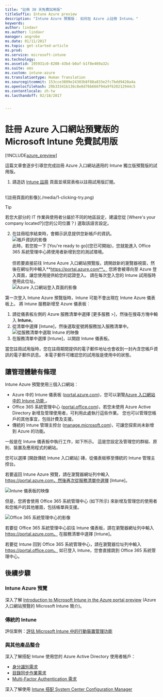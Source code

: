 ```yaml
---
title: "註冊 30 天免費試用版"
titleSuffix: Intune Azure preview
description: "Intune Azure 預覽版︰ 如何在 Azure 上註冊 Intune。"
keywords: 
author: lindavr
ms.author: lindavr
manager: angrobe
ms.date: 01/11/2017
ms.topic: get-started-article
ms.prod: 
ms.service: microsoft-intune
ms.technology: 
ms.assetid: 195931c0-8208-43bd-b0af-b1f8e469a32c
ms.suite: ems
ms.custom: intune-azure
ms.translationtype: Human Translation
ms.sourcegitcommit: 153cce3809e24303b8f88a833e2fc7bdd9428a4a
ms.openlocfilehash: 29b33341b136c8e8d76b666f94a9f620212944c5
ms.contentlocale: zh-tw
ms.lasthandoff: 02/18/2017


---
```


# <a name="sign-up-for-a-microsoft-intune-free-trial-for-the-azure-portal-preview"></a>註冊 Azure 入口網站預覽版的 Microsoft Intune 免費試用版

[!INCLUDE[azure_preview](../includes/azure_preview.md)]

這篇文章會逐步引導您完成註冊 Azure 入口網站適用的 Intune 獨立版預覽版的試用版。 <!---and prepares your trial with some users so that you can then follow the associated evaluation guide to see how Intune manages mobile devices. ---> <!---or app data when devices are not enrolled in Intune.--->

<!--- ## Assumptions
This sign-up article and the evaluation guide assume you are using the trial for evaluation purposes only and intend to start with a clean environment when you subscribe.

To make it easy for you to get started with the trial, we are setting up a very simple environment that uses only Intune and assumes it will be your sole method of managing devices (known as the mobile device management authority). However, throughout the guide we will point you to deeper technical content if you want to explore farther.

You can do everything in the trial version that you can do in a subscription version; the only difference is you are limited to 100 user accounts in the trial.--->

<!--- ## Sign up for your trial--->
1. 請造訪 [Intune 註冊](https://portal.office.com/Signup/Signup.aspx?OfferId=40BE278A-DFD1-470a-9EF7-9F2596EA7FF9&dl=INTUNE_A&ali=1#0%20) 頁面並填寫表格以註冊試用版訂閱。

 <!--- If you have a work or school account and want to use that for your Intune trial, follow [these sign-in instructions](https://docs.microsoft.com/en-us/intune/get-started/start-with-a-paid-subscription-to-microsoft-intune-step-1) instead. However, this article assumes that you are not using such an account.---><br/> ![註冊頁面的影像](./media/1-clicking-try.png)

 > [!TIP]
> 若您大部分的 IT 作業與使用者分屬於不同的地區設定，建議您從 [Where's your company located?]\(您的公司位置？) 選取該語言設定。

2. 在註冊程序結束時，會顯示訊息提供您新帳戶的資訊。 <br/> ![帳戶資訊的影像](./media/2-end-of-sign-up-process.png) <br/>此時，若您按一下 [You're ready to go]\(您已可開始)，您就能進入 Office 365 系統管理中心將使用者新增到您的測試環境。 <br/><br/>但若要直接前往 Intune Azure 入口網站預覽版，請開啟新的瀏覽器視窗，然後在網址列中輸入**https://portal.azure.com**。 您將會被導向至 Azure 登入頁面，讓您使用提供給您的認證登入。 請在每次登入您的 Intune 試用版時使用此位址。 <br/> ![Azure 入口網站登入頁面的影像](./media/azure-portal-signin.png)

第一次登入 Intune Azure 預覽版時，Intune 可能不會出現在 Intune Azure 儀表板上。 將 Intune 服務新增至 Azure 儀表板︰
1. 請從儀表板左側的 Azure 服務清單中選擇 [更多服務 >]，然後在搜尋方塊中輸入 **Intune**。
2. 從清單中選擇 [Intune]，然後選取星號將服務加入服務清單中。<br/> ![從服務清單中選取 Intune 的映像](./media/azure-add-intune1.png)
3. 在服務清單中選擇 [Intune]，以開啟 Intune 儀表板。

當您註冊試用版時，您在註冊期間提供的電子郵件地址也會收到一封內含您帳戶資訊的電子郵件訊息。 本電子郵件可確認您的試用版是使用中的狀態。


<!--- ## Add users
Before you leave the Office 365 Admin center for Intune, you need to add some users to your trial account.

In the Office 365 Admin center, you can add users individually or in bulk by uploading a .csv file. We will do both to set up your trial. However, in your production environment, you will probably want to take advantage of your Azure Active Directory user accounts, which you can learn more about in our [Getting Started guide](https://docs.microsoft.com/en-us/intune/get-started/start-with-a-paid-subscription-to-microsoft-intune-step-3) and in the [Next steps](#Next-steps) section of this article.

### Add an individual user
1. Choose either of the options to add a use to open a form that allows you to create a user. Only the items starred with an asterisk (\*) are required.
![Image of add user button options](./media/sign-up/add-user.png)


2.  When you add the user, the final step will be to send the user an email with their temporary Intune password. For the purposes of this evaluation, use your own work email address so you will receive the log-on information and see the email your users will get. You can then use these user identities to enroll test devices.<br/>

 ![Image of add user final step](./media/sign-up/new-user-2.png)

3. If you want to assign a user an admin role after you create it, you can edit the role in the Office 365 Admin center by selecting the user name from your list of users, and then choosing **Edit** in the Role line to see the list of user roles you can select from and assign to that user.

 ![Image of user  role options](./media/sign-up/change-user-role.png)

### Import multiple users
1. You will find the wizard for importing multiple users in the **More** list.

 ![Image of option to add multiple users](./media/sign-up/add-multiple-users.png)

2. To help you set up your .csv file correctly, you can download a template file to populate with your user data. Download the .csv file that contains headers and sample user information to see exactly the kind of data is needed for each field.

 ![Image of first step in bulk enrollment wizard](./media/sign-up/bulk-enroll-step-1.png)


3. After you’ve created and saved your .csv file, choose **Browse** to select the file. Verify, and choose **Next**. Your users will be uploaded and added to your list of active users.

> [!NOTE]
> Your users won't show up in Intune until they've enrolled a device to be managed.

Now it’s time to head over to Intune to start managing your users, their devices, and their apps.--->

## <a name="keeping-the-admin-experiences-straight"></a>讓管理體驗有條理
<!---### Classic Intune
There are two portals you will use for classic Intune:
- The Office 365 Admin center ([portal.office.com](https://portal.office.com))
- The Intune administration console ([manage.microsoft.com](https://manage.microsoft.com))

Normally, you’ll do your work in the Intune administration console, shown below. This is the site where you set up and manage your groups, policies, devices, and apps.

![Image of Intune administration console](./media/sign-up/intune-admin-console.png)

However, you will use the Office 365 Admin center, shown below, to add and manage your users and other aspects of your account, including billing and support.

![Image of Office 365 Admin center](./media/sign-up/office-admin-center.png)

You can navigate from the Office 365 Admin center to the Intune admin console. The admin centers are under the last item in the left navigation pane. Choose **Intune** to open the Intune admin console in a new tab.

![Image of link to Intune administration console](./media/sign-up/link-to-intune.png)

To get from Intune back to the Office 365 Admin center, choose the **Add Users** task on the Groups Overview page.

![Image of link back to Office 365  Admin center](./media/sign-up/task-add-users.png)--->

<!---### Intune Azure preview--->
Intune Azure 預覽使用三個入口網站︰
- Azure 中的 Intune 儀表板 ([portal.azure.com](https://portal.azure.com))，您可以瀏覽[Azure 入口網站中的 Intune 功能 ](what-is-microsoft-intune.md)。
- Office 365 系統管理中心 ([portal.office.com](https://portal.office.com))，若您未使用 Azure Active Directory 新增及管理使用者，可利用此處執行這些作業。 您也可以管理您帳戶的其他事宜，包括計費及支援。
- 傳統的 Intune 管理主控台 ([manage.microsoft.com](https://manage.microsoft.com))，可讓您探索尚未新增到 Azure 的功能。

一般是在 Intune 儀表板中執行工作，如下所示。 這是您設定及管理您的群組、原則、裝置及應用程式的網站。

您可以選擇 [開啟傳統 Intune 入口網站] 磚，從儀表板移至傳統的 Intune 管理主控台。

若要返回 Intune Azure 預覽，請在瀏覽器網址列中輸入 https://portal.azure.com，然後再次從服務清單中選擇 [Intune]。

 ![Intune 儀表板的映像](./media/intune-azure-dashboard.png)


但是，您將會使用 Office 365 系統管理中心 (如下所示) 來新增及管理您的使用者和您帳戶的其他層面，包括帳單與支援。

![Office 365 系統管理中心的影像](./media/office-admin-center.png)

若要從 Office 365 系統管理中心前往 Intune 儀表板，請在瀏覽器網址列中輸入 https://portal.azure.com。 在服務清單中選擇 [Intune]。

若要從 Intune 回到 Office 365 系統管理中心，請在瀏覽器位址列中輸入 https://portal.office.com。 如已登入 Intune，您會直接跳到 Office 365 系統管理中心。

## <a name="next-steps"></a>後續步驟

### <a name="intune-azure-preview"></a>Intune Azure 預覽
深入了解 [Introduction to Microsoft Intune in the Azure portal preview](what-is-microsoft-intune.md) (Azure 入口網站預覽的 Microsoft Intune 簡介)。
### <a name="classic-intune"></a>傳統的 Intune
評估案例：[評估 Microsoft Intune 中的行動裝置管理功能](https://docs.microsoft.com/intune/understand-explore/mobile-device-management-trial-guide-microsoft-intune)

### <a name="integration-with-other-products"></a>與其他產品整合
深入了解搭配 Intune 使用您的 Azure Active Directory 使用者帳戶：
- [身分識別需求](https://docs.microsoft.com/en-us/active-directory/active-directory-hybrid-identity-design-considerations-overview#design-considerations-overview)
- [目錄同步作業需求](https://docs.microsoft.com/en-us/active-directory/active-directory-hybrid-identity-design-considerations-directory-sync-requirements)
- [Multi-Factor Authentication 需求](https://docs.microsoft.com/en-us/active-directory/active-directory-hybrid-identity-design-considerations-multifactor-auth-requirements)

深入了解使用 [Intune 搭配 System Center Configuration Manager](https://docs.microsoft.com/en-us/sccm/mdm/understand/hybrid-mobile-device-management)

